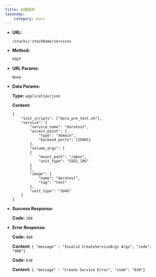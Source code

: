 ```yaml
---
title: 创建服务
taxonomy:
    category: docs
---
```


* **URL:**

    `/stacks/:stackName/services`

* **Method:**

    `POST`

* **URL Params:**

    `None`

* **Data Params:**

	**Type:** `application/json`
	
	**Content:**

	```
	{
		"init_scripts": ["dora_pre_test.sh"],
		"service": {
			"service_name": "doratest",
			"access_point": {
				"type": "domain",
				"backend_ports": [25001]
			},
			"volume_args": [
			{
				"mount_path": "/qbox",
				"unit_type": "SSD1_10G"
			}
			],
			"image": {
				"name": "doratest",
				"tag": "test"
			},
			"unit_type": "1U4G"
		}
	}	
	```

* **Success Response:**

	**Code:** `200`

* **Error Response:**

	**Code:** `400`
  	
  	**Content:** `{ "message" : "Invalid CreateServiceArgs Args", "code": "400"}`

	**Code:** `638`
  	
  	**Content:** `{ "message" : "Create Service Error", "code": "638"}`